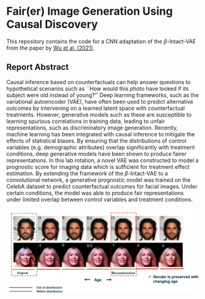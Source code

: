 # Fair(er) Image Generation Using Causal Discovery

This repository contains the code for a CNN adaptation of the $\beta$-Intact-VAE from the paper by [Wu et al. (2021)](https://arxiv.org/abs/2110.05225).


## Report Abstract
Causal inference based on counterfactuals can help answer questions to hypothetical scenarios such as ``How would this photo have looked if its subject were old instead of young?'' Deep learning frameworks, such as the variational autoencoder (VAE), have often been used to predict alternative outcomes by intervening on a learned latent space with counterfactual treatments. However, generative models such as these are susceptible to learning spurious correlations in training data, leading to unfair representations, such as discriminatory image generation. Recently, machine learning has been integrated with causal inference to mitigate the effects of statistical biases. By ensuring that the distributions of control variables (e.g. demographic attributes) overlap significantly with treatment conditions, deep generative models have been shown to produce fairer representations. In this lab rotation, a novel VAE was constructed to model a prognostic score for imaging data which is sufficient for treatment effect estimation. By extending the framework of the $\beta$-Intact-VAE to a convolutional network, a generative prognostic model was trained on the CelebA dataset to predict counterfactual outcomes for facial images. Under certain conditions, the model was able to produce fair representations under limited overlap between control variables and treatment conditions.


![image info](./Images/t_age.png)
